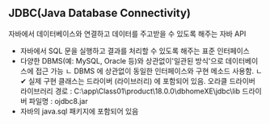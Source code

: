 ## JDBC(Java Database Connectivity)
자바에서 데이터베이스와 연결하고 데이터를 주고받을 수 있도록 해주는 자바 API

* 자바에서 SQL 문을 실행하고 결과를 처리할 수 있도록 해주는 표준 인터페이스
* 다양한 DBMS(예: MySQL, Oracle 등)와 상관없이'일관된 방식'으로 데이터베이스에 접근 가능
     ㄴ DBMS 에 상관없이 동일한 인터페이스와 구현 메소드 사용함.
     ㄴ ✔ 실제 구현 클래스는 드라이버 (라이브러리) 에 포함되어 있음.
     오라클 드라이버 라이브러리 경로 : C:\app\Class01\product\18.0.0\dbhomeXE\jdbc\lib
            드라이버 파일명 : ojdbc8.jar 
* 자바의 java.sql 패키지에 포함되어 있음
